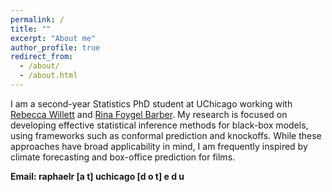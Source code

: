 ```yaml
---
permalink: /
title: ""
excerpt: "About me"
author_profile: true
redirect_from: 
  - /about/
  - /about.html
---
```


I am a second-year Statistics PhD student at UChicago working with [Rebecca Willett](https://willett.psd.uchicago.edu) and [Rina Foygel Barber](https://rinafb.github.io). My research is focused on developing effective statistical inference methods for black-box models, using frameworks such as conformal prediction and knockoffs. While these approaches have broad applicability in mind, I am frequently inspired by climate forecasting and box-office prediction for films.   

**Email: raphaelr [a t] uchicago [d o t] e d u**


